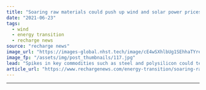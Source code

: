 ```yaml
---
title: "Soaring raw materials could push up wind and solar power prices for first time in decades -  BloombergNEF"
date: "2021-06-23"
tags: 
  - wind
  - energy transition
  - recharge news
source: "recharge news"
image_url: "https://images-global.nhst.tech/image/cE4wSXhlbUg1SEhhaTYrekt5ei84M0wzY2YxRU12Q2I3b3E5RzI0MTczUT0=/nhst/binary/7e5755ca6673d4b29dad6d8bff7cf4d4"
image_fp: "/assets/img/post_thumbnails/117.jpg"
lead: "Spikes in key commodities such as steel and polysilicon could temporarily reverse LCOE declines if they persist, says research group"
article_url: "https://www.rechargenews.com/energy-transition/soaring-raw-materials-could-push-up-wind-and-solar-power-prices-for-first-time-in-decades-bloombergnef/2-1-1029680"
---
```


---
